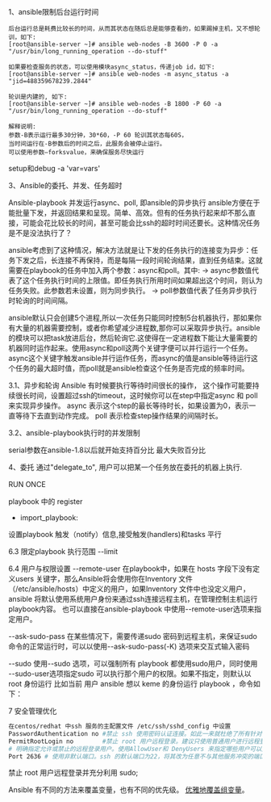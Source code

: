 1、ansible限制后台运行时间　　

```
后台运行总是耗费比较长的时间，从而其状态在随后总是能够查看的，如果踢掉主机，又不想轮训，如下:
[root@ansible-server ~]# ansible web-nodes -B 3600 -P 0 -a "/usr/bin/long_running_operation --do-stuff"
  
如果要检查服务的状态，可以使用模块async_status，传递job id，如下:
[root@ansible-server ~]# ansible web-nodes -m async_status -a "jid=488359678239.2844"
  
轮训是内建的, 如下:
[root@ansible-server ~]# ansible web-nodes -B 1800 -P 60 -a "/usr/bin/long_running_operation --do-stuff"
  
解释说明:
参数-B表示运行最多30分钟，30*60，-P 60 轮训其状态每60S，
当时间运行在-B参数后的时间之后，此服务会被停止运行。
可以使用参数—forksvalue，来确保服务尽快运行
```



setup和debug -a 'var=vars'


3、Ansible的委托、并发、任务超时

Ansible-playbook 并发运行async、poll, 即ansible的异步执行
ansible方便在于能批量下发，并返回结果和呈现。简单、高效。但有的任务执行起来却不那么直接，可能会花比较长的时间，甚至可能会比ssh的超时时间还要长。这种情况任务是不是没法执行了？


ansible考虑到了这种情况，解决方法就是让下发的任务执行的连接变为异步：任务下发之后，长连接不再保持，而是每隔一段时间轮询结果，直到任务结束。这就需要在playbook的任务中加入两个参数：async和poll。其中:
-> async参数值代表了这个任务执行时间的上限值。即任务执行所用时间如果超出这个时间，则认为任务失败。此参数若未设置，则为同步执行。
-> poll参数值代表了任务异步执行时轮询的时间间隔。

ansible默认只会创建5个进程,所以一次任务只能同时控制5台机器执行，那如果你有大量的机器需要控制，或者你希望减少进程数,那你可以采取异步执行。ansible的模块可以把task放进后台，然后轮询它.这使得在一定进程数下能让大量需要的机器同时运作起来。使用async和poll这两个关键字便可以并行运行一个任务。async这个关键字触发ansible并行运作任务，而async的值是ansible等待运行这个任务的最大超时值，而poll就是ansible检查这个任务是否完成的频率时间。


3.1、异步和轮询
Ansible 有时候要执行等待时间很长的操作， 这个操作可能要持续很长时间，设置超过ssh的timeout，这时候你可以在step中指定async 和 poll 来实现异步操作。
async 表示这个step的最长等待时长，如果设置为0，表示一直等待下去直到动作完成。
poll 表示检查step操作结果的间隔时长。



3.2、ansible-playbook执行时的并发限制

serial参数在ansible-1.8以后就开始支持百分比
最大失败百分比



4、委托
通过"delegate_to", 用户可以把某一个任务放在委托的机器上执行.


RUN ONCE　　

playbook 中的 register


- import_playbook: 

设置playbook 触发（notify）信息,接受触发(handlers)和tasks 平行


6.3 限定playbook 执行范围
--limit 


6.4 用户与权限设置
--remote-user 
在playbook中，如果在 hosts 字段下没有定义users 关键字，那么Ansible将会使用你在Inventory 文件（/etc/ansible/hosts）中定义的用户，如果Inventory 文件中也没定义用户，ansible 将默认使用系统用户身份来通过ssh连接远程主机，在管理控制主机运行playbook内容。 
也可以直接在ansible-playbook 中使用--remote-user选项来指定用户。

--ask-sudo-pass 
在某些情况下，需要传递sudo 密码到远程主机，来保证sudo命令的正常运行时，可以以使用--ask-sudo-pass(-K) 选项来交互式输入密码

--sudo 
使用--sudo 选项，可以强制所有 playbook 都使用sudo用户，同时使用 --sudo-user选项指定sudo 可以执行那个用户的权限。如果不指定，则默认以root 身份运行 
比如当前 用户 ansible 想以 keme 的身份运行 playbook ，命令如下：


7 安全管理优化
```bash
在centos/redhat 中ssh 服务的主配置文件 /etc/ssh/sshd_config 中设置
PasswordAuthentication no #禁止 ssh 使用密码认证连接。如此一来就杜绝了所有针对密码的暴力破解攻击。
PermitRootLogin no        #禁止 root 用户远程登录。建议只使用普通用户进行远程登录，并使用sudo命令来行使大部分 root 权限。如果实在需要使用 root 用户进行交互式管理，可以使用普通用远程连接到主机，然后通过 su 命令切换到root用户，这样做更加安全
# 明确指定允许或禁止的远程登录用户。使用AllowUser和 DenyUsers 来指定哪些用户可以登录，哪些用户不能登录。比如，只允许用户 keme 登录，可以设置为AllowUsers keme; 允许除了 xixi 以为的其他用户登录，可以设置为：DenyUsers xixi
Port 2636 # 使用非默认端口。ssh 的默认端口为22，将其改为任意不与其他服务冲突的端口（建议采用1024以上的端口号）将会使系统更为安全。在ssh配置文件中设置Port 2636，即可修改ssh默认端口为2849.
```
禁止 root 用户远程登录并充分利用 sudo;　　




Ansible 有不同的方法来覆盖变量，也有不同的优先级。 [优雅地覆盖组变量](https://evrard.me/group-and-host-variables-overriding-in-openstack-ansible/)。
